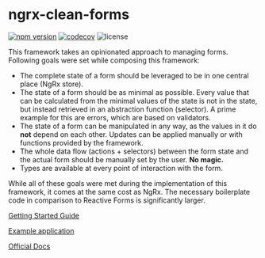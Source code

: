 # ngrx-clean-forms

[![npm version](https://badge.fury.io/js/ngrx-clean-forms.svg)](https://badge.fury.io/js/ngrx-clean-forms)
[![codecov](https://codecov.io/gh/NiklasPor/ngrx-clean-forms/branch/master/graph/badge.svg)](https://codecov.io/gh/NiklasPor/ngrx-clean-forms)
![license](https://img.shields.io/npm/l/ngrx-clean-forms)

This framework takes an opinionated approach to managing forms. Following goals were set while composing this framework:

-   The complete state of a form should be leveraged to be in one central place (NgRx store).
-   The state of a form should be as minimal as possible. Every value that can be calculated from the minimal values of the state is not in the state, but instead retrieved in an abstraction function (selector). A prime example for this are errors, which are based on validators.
-   The state of a form can be manipulated in any way, as the values in it do **not** depend on each other. Updates can be applied manually or with functions provided by the framework.
-   The whole data flow (actions + selectors) between the form state and the actual form should be manually set by the user. **No magic.**
-   Types are available at every point of interaction with the form.

While all of these goals were met during the implementation of this framework, it comes at the same cost as NgRx. The necessary boilerplate code in comparison to Reactive Forms is significantly larger.

[Getting Started Guide](https://ngrx-clean-forms.surge.sh/docs/getting-started)

[Example application](https://example.ngrx-clean-forms.surge.sh)

[Official Docs](https://ngrx-clean-forms.surge.sh)
